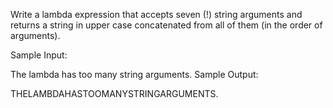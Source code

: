 

Write a lambda expression that accepts seven (!) string arguments and returns a string in upper case concatenated from all of them (in the order of arguments).

Sample Input:

The lambda has too many string arguments.
Sample Output:

THELAMBDAHASTOOMANYSTRINGARGUMENTS.
